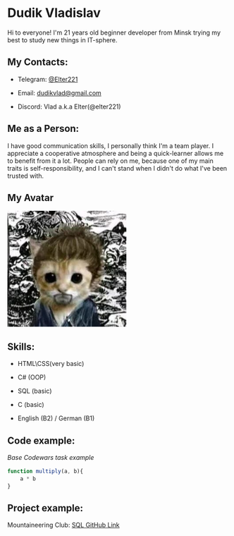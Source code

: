 # Dudik Vladislav

Hi to everyone! I'm 21 years old beginner developer from Minsk trying my best to study new things in IT-sphere.

## My Contacts:

- Telegram: [@Elter221](https://t.me/Elter221)

- Email: [dudikvlad@gmail.com](mailto:dudikvlad@gmail.com)

- Discord: Vlad a.k.a Elter(@elter221)

## Me as a Person:

I have good communication skills, I personally think I'm a team player. I appreciate a cooperative atmosphere and being a quick-learner allows me to benefit from it a lot. People can rely on me, because one of my main traits is self-responsibility, and I can't stand when I didn't do what I've been trusted with.

## My Avatar

![My Photo](me.jpg "Me as Cat")

## Skills:

- HTML\CSS(very basic) 

- C# (OOP)

- SQL (basic)

- C (basic)

- English (B2) / German (B1)

## Code example:

*Base Codewars task example*

```js
function multiply(a, b){
    a * b
} 
```

## Project example:

Mountaineering Club: [SQL GitHub Link](https://github.com/Elter221/SQL_DDL.git)